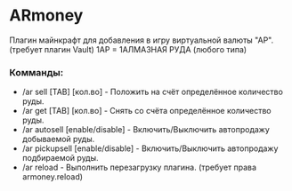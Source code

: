# ARmoney
Плагин майнкрафт для добавления в игру виртуальной валюты "АР". (требует плагин Vault)
1АР = 1АЛМАЗНАЯ РУДА (любого типа)

### Комманды:
* /ar sell [TAB] [кол.во] - Положить на счёт определённое количество руды.
* /ar get [TAB] [кол.во] - Снять со счёта определённое количество руды.
* /ar autosell [enable/disable] - Включить/Выключить автопродажу добываемой руды.
* /ar pickupsell [enable/disable] - Включить/Выключить автопродажу подбираемой руды.
* /ar reload - Выполнить перезагрузку плагина. (требует права armoney.reload)
